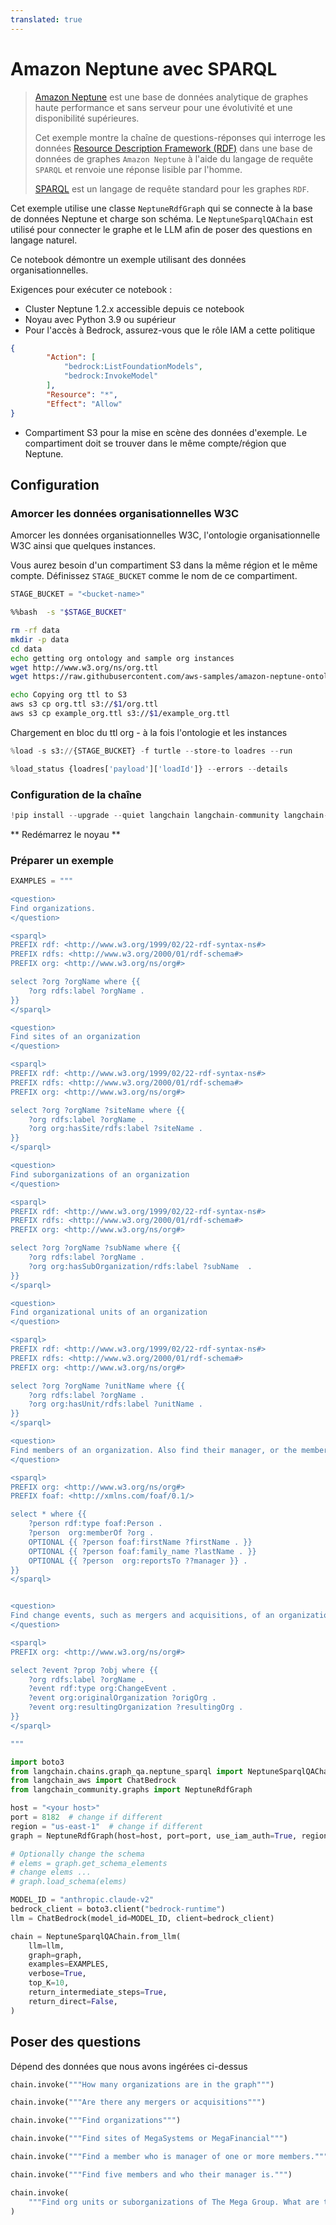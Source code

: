 ```yaml
---
translated: true
---
```


# Amazon Neptune avec SPARQL

>[Amazon Neptune](https://aws.amazon.com/neptune/) est une base de données analytique de graphes haute performance et sans serveur pour une évolutivité et une disponibilité supérieures.
>
>Cet exemple montre la chaîne de questions-réponses qui interroge les données [Resource Description Framework (RDF)](https://en.wikipedia.org/wiki/Resource_Description_Framework) dans une base de données de graphes `Amazon Neptune` à l'aide du langage de requête `SPARQL` et renvoie une réponse lisible par l'homme.
>
>[SPARQL](https://en.wikipedia.org/wiki/SPARQL) est un langage de requête standard pour les graphes `RDF`.

Cet exemple utilise une classe `NeptuneRdfGraph` qui se connecte à la base de données Neptune et charge son schéma.
Le `NeptuneSparqlQAChain` est utilisé pour connecter le graphe et le LLM afin de poser des questions en langage naturel.

Ce notebook démontre un exemple utilisant des données organisationnelles.

Exigences pour exécuter ce notebook :
- Cluster Neptune 1.2.x accessible depuis ce notebook
- Noyau avec Python 3.9 ou supérieur
- Pour l'accès à Bedrock, assurez-vous que le rôle IAM a cette politique

```json
{
        "Action": [
            "bedrock:ListFoundationModels",
            "bedrock:InvokeModel"
        ],
        "Resource": "*",
        "Effect": "Allow"
}
```

- Compartiment S3 pour la mise en scène des données d'exemple. Le compartiment doit se trouver dans le même compte/région que Neptune.

## Configuration

### Amorcer les données organisationnelles W3C

Amorcer les données organisationnelles W3C, l'ontologie organisationnelle W3C ainsi que quelques instances.

Vous aurez besoin d'un compartiment S3 dans la même région et le même compte. Définissez `STAGE_BUCKET` comme le nom de ce compartiment.

```python
STAGE_BUCKET = "<bucket-name>"
```

```bash
%%bash  -s "$STAGE_BUCKET"

rm -rf data
mkdir -p data
cd data
echo getting org ontology and sample org instances
wget http://www.w3.org/ns/org.ttl
wget https://raw.githubusercontent.com/aws-samples/amazon-neptune-ontology-example-blog/main/data/example_org.ttl

echo Copying org ttl to S3
aws s3 cp org.ttl s3://$1/org.ttl
aws s3 cp example_org.ttl s3://$1/example_org.ttl

```

Chargement en bloc du ttl org - à la fois l'ontologie et les instances

```python
%load -s s3://{STAGE_BUCKET} -f turtle --store-to loadres --run
```

```python
%load_status {loadres['payload']['loadId']} --errors --details
```

### Configuration de la chaîne

```python
!pip install --upgrade --quiet langchain langchain-community langchain-aws
```

** Redémarrez le noyau **

### Préparer un exemple

```python
EXAMPLES = """

<question>
Find organizations.
</question>

<sparql>
PREFIX rdf: <http://www.w3.org/1999/02/22-rdf-syntax-ns#>
PREFIX rdfs: <http://www.w3.org/2000/01/rdf-schema#>
PREFIX org: <http://www.w3.org/ns/org#>

select ?org ?orgName where {{
    ?org rdfs:label ?orgName .
}}
</sparql>

<question>
Find sites of an organization
</question>

<sparql>
PREFIX rdf: <http://www.w3.org/1999/02/22-rdf-syntax-ns#>
PREFIX rdfs: <http://www.w3.org/2000/01/rdf-schema#>
PREFIX org: <http://www.w3.org/ns/org#>

select ?org ?orgName ?siteName where {{
    ?org rdfs:label ?orgName .
    ?org org:hasSite/rdfs:label ?siteName .
}}
</sparql>

<question>
Find suborganizations of an organization
</question>

<sparql>
PREFIX rdf: <http://www.w3.org/1999/02/22-rdf-syntax-ns#>
PREFIX rdfs: <http://www.w3.org/2000/01/rdf-schema#>
PREFIX org: <http://www.w3.org/ns/org#>

select ?org ?orgName ?subName where {{
    ?org rdfs:label ?orgName .
    ?org org:hasSubOrganization/rdfs:label ?subName  .
}}
</sparql>

<question>
Find organizational units of an organization
</question>

<sparql>
PREFIX rdf: <http://www.w3.org/1999/02/22-rdf-syntax-ns#>
PREFIX rdfs: <http://www.w3.org/2000/01/rdf-schema#>
PREFIX org: <http://www.w3.org/ns/org#>

select ?org ?orgName ?unitName where {{
    ?org rdfs:label ?orgName .
    ?org org:hasUnit/rdfs:label ?unitName .
}}
</sparql>

<question>
Find members of an organization. Also find their manager, or the member they report to.
</question>

<sparql>
PREFIX org: <http://www.w3.org/ns/org#>
PREFIX foaf: <http://xmlns.com/foaf/0.1/>

select * where {{
    ?person rdf:type foaf:Person .
    ?person  org:memberOf ?org .
    OPTIONAL {{ ?person foaf:firstName ?firstName . }}
    OPTIONAL {{ ?person foaf:family_name ?lastName . }}
    OPTIONAL {{ ?person  org:reportsTo ??manager }} .
}}
</sparql>


<question>
Find change events, such as mergers and acquisitions, of an organization
</question>

<sparql>
PREFIX org: <http://www.w3.org/ns/org#>

select ?event ?prop ?obj where {{
    ?org rdfs:label ?orgName .
    ?event rdf:type org:ChangeEvent .
    ?event org:originalOrganization ?origOrg .
    ?event org:resultingOrganization ?resultingOrg .
}}
</sparql>

"""
```

```python
import boto3
from langchain.chains.graph_qa.neptune_sparql import NeptuneSparqlQAChain
from langchain_aws import ChatBedrock
from langchain_community.graphs import NeptuneRdfGraph

host = "<your host>"
port = 8182  # change if different
region = "us-east-1"  # change if different
graph = NeptuneRdfGraph(host=host, port=port, use_iam_auth=True, region_name=region)

# Optionally change the schema
# elems = graph.get_schema_elements
# change elems ...
# graph.load_schema(elems)

MODEL_ID = "anthropic.claude-v2"
bedrock_client = boto3.client("bedrock-runtime")
llm = ChatBedrock(model_id=MODEL_ID, client=bedrock_client)

chain = NeptuneSparqlQAChain.from_llm(
    llm=llm,
    graph=graph,
    examples=EXAMPLES,
    verbose=True,
    top_K=10,
    return_intermediate_steps=True,
    return_direct=False,
)
```

## Poser des questions

Dépend des données que nous avons ingérées ci-dessus

```python
chain.invoke("""How many organizations are in the graph""")
```

```python
chain.invoke("""Are there any mergers or acquisitions""")
```

```python
chain.invoke("""Find organizations""")
```

```python
chain.invoke("""Find sites of MegaSystems or MegaFinancial""")
```

```python
chain.invoke("""Find a member who is manager of one or more members.""")
```

```python
chain.invoke("""Find five members and who their manager is.""")
```

```python
chain.invoke(
    """Find org units or suborganizations of The Mega Group. What are the sites of those units?"""
)
```
